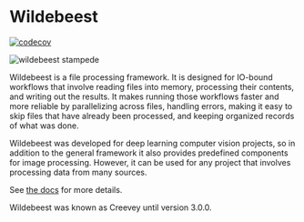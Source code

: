 # Wildebeest

[![codecov](https://codecov.io/gh/ShopRunner/wildebeest/branch/master/graph/badge.svg)](https://codecov.io/gh/ShopRunner/wildebeest)

![wildebeest stampede](https://github.com/ShopRunner/wildebeest/raw/master/docs/images/wildebeest_stampede.jpg)

Wildebeest is a file processing framework. It is designed for IO-bound workflows that involve reading files into memory, processing their contents, and writing out the results. It makes running those workflows faster and more reliable by parallelizing across files, handling errors, making it easy to skip files that have already been processed, and keeping organized records of what was done.

Wildebeest was developed for deep learning computer vision projects, so in addition to the general framework it also provides predefined components for image processing. However, it can be used for any project that involves processing data from many sources.

See [the docs](https://wildebeest-library.readthedocs.io/en/latest/) for more details.

Wildebeest was known as Creevey until version 3.0.0.
